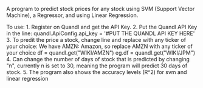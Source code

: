 A program to predict stock prices for any stock using SVM (Support Vector Machine), a Regressor,
and using Linear Regression.

To use:
	1. Register on Quandl and get the API Key.
	2. Put the Quandl API Key in the line: 
		quandl.ApiConfig.api_key = '#PUT THE QUANDL API KEY HERE'
	3. To predit the price a stock, change line and replace with any ticker of your choice:
		We have AMZN: Amazon, so replace AMZN with any ticker of your choice
		df = quandl.get("WIKI/AMZN")
	     eg.df = quandl.get("WIKI/JPM") 
	4. Can change the number of days of stock that is predicted by changing "n", currently n is set
	   to 30, meaning the program will predict 30 days of stock.
	5. The program also shows the accuracy levels (R^2) for svm and linear regression
